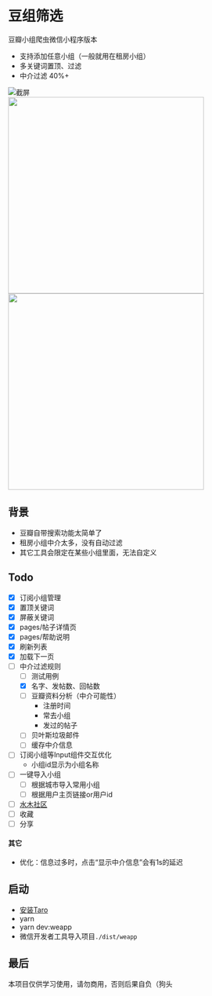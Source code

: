 # 豆组筛选
豆瓣小组爬虫微信小程序版本
* 支持添加任意小组（一般就用在租房小组）
* 多关键词置顶、过滤
* 中介过滤 40%+

![截屏](https://i.loli.net/2019/11/03/mRWHVG2NCilBwX1.jpg)<br/>
<img src="https://i.loli.net/2019/11/03/CZoJDXVwh4lAmdH.png" height="400" style="margin-right: 10px;" />
<img src="https://i.loli.net/2019/11/03/Y91QVhXxSFo3ypO.png" height="400" />


## 背景
* 豆瓣自带搜索功能太简单了
* 租房小组中介太多，没有自动过滤
* 其它工具会限定在某些小组里面，无法自定义


## Todo
* [x] 订阅小组管理
* [x] 置顶关键词
* [x] 屏蔽关键词
* [x] pages/帖子详情页
* [x] pages/帮助说明
* [x] 刷新列表
* [x] 加载下一页
* [ ] 中介过滤规则
  * [ ] 测试用例
  * [x] 名字、发帖数、回帖数
  * [ ] 豆瓣资料分析（中介可能性）
    * 注册时间
    * 常去小组
    * 发过的帖子
  * [ ] 贝叶斯垃圾邮件
  * [ ] 缓存中介信息
* [ ] 订阅小组等Input组件交互优化
  * 小组id显示为小组名称
* [ ] 一键导入小组
  * [ ] 根据城市导入常用小组
  * [ ] 根据用户主页链接or用户id
* [ ] [水木社区](http://www.newsmth.net/nForum/#!board/HouseRent)
* [ ] 收藏
* [ ] 分享

#### 其它
* 优化：信息过多时，点击“显示中介信息”会有1s的延迟


## 启动
* [安装Taro](https://nervjs.github.io/taro/docs/GETTING-STARTED.html)
* yarn
* yarn dev:weapp
* 微信开发者工具导入项目`./dist/weapp`


## 最后
本项目仅供学习使用，请勿商用，否则后果自负（狗头
